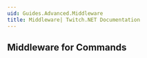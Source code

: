 ```yaml
---
uid: Guides.Advanced.Middleware
title: Middleware| Twitch.NET Documentation
---
```


## Middleware for Commands